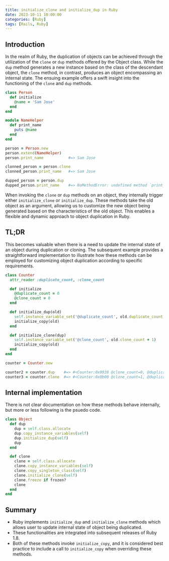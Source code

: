 ```yaml
---
title: initialize_clone and initialize_dup in Ruby
date: 2023-10-11 10:00:00
categories: [Ruby]
tags: [Rails, Ruby]
---
```


## Introduction

In the realm of Ruby, the duplication of objects can be achieved through
the utilization of the `clone` or `dup` methods offered by the Object class.
While the `dup` method generates a new instance based on the class of the
descendant object, the `clone` method, in contrast, produces an object
encompassing an internal state.
The ensuing example offers a swift insight into the functioning of the `clone`
and `dup` methods.

```ruby
class Person
  def initialize
    @name = 'Sam Jose'
  end
end

module NameHelper
  def print_name
    puts @name
  end
end

person = Person.new
person.extend(NameHelper)
person.print_name           #=> Sam Jose

clonned_person = person.clone
clonned_person.print_name   #=> Sam Jose

dupped_person = person.dup
dupped_person.print_name    #=> NoMethodError: undefined method `print_name` for #<Person:0x006>
```

When invoking the `clone` or `dup` methods on an object,
they internally trigger either `initialize_clone` or `initialize_dup`.
These methods take the old object as an argument, allowing
us to customize the new object being generated based on the
characteristics of the old object.
This enables a flexible and dynamic approach to object duplication in Ruby.

## TL;DR

This becomes valuable when there is a need to update the
internal state of an object during duplication or cloning.
The subsequent example provides a straightforward implementation
to illustrate how these methods can be employed for customizing
object duplication according to specific requirements.

```ruby
class Counter
  attr_reader :duplicate_count, :clone_count

  def initialize
    @duplicate_count = 0
    @clone_count = 0
  end

  def initialize_dup(old)
    self.instance_variable_set('@duplicate_count', old.duplicate_count + 1)
    initialize_copy(old)
  end

  def initialize_clone(dup)
    self.instance_variable_set('@clone_count', old.clone_count + 1)
    initialize_copy(old)
  end
end

counter = Counter.new

counter2 = counter.dup    #=> #<Counter:0x0938 @clone_count=0, @duplicate_count=1>
counter3 = counter.clone  #=> #<Counter:0x0b00 @clone_count=1, @duplicate_count=0>
```

## Internal implementation

There is not clear documentation on how these methods behave internally,
but more or less following is the psuedo code.

```ruby
class Object
  def dup
    dup = self.class.allocate
    dup.copy_instance_variables(self)
    dup.initialize_dup(self)
    dup
  end

  def clone
    clone = self.class.allocate
    clone.copy_instance_variables(self)
    clone.copy_singleton_class(self)
    clone.initialize_clone(self)
    clone.freeze if frozen?
    clone
  end
end
```

## Summary

- Ruby implements `initialize_dup` and `initialize_clone` methods which
  allows user to update internal state of object being duplicated.
- These functionalities are integrated into subsequent releases of Ruby 1.8.
- Both of these methods invoke `initialize_copy`, and it is considered best
  practice to include a call to `initialize_copy` when overriding these methods.
